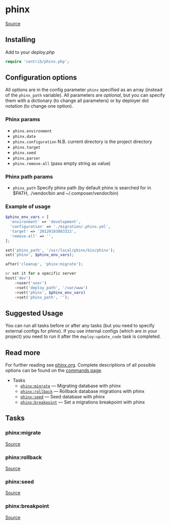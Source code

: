 <!-- DO NOT EDIT THIS FILE! -->
<!-- Instead edit contrib/phinx.php -->
<!-- Then run bin/docgen -->

# phinx

[Source](/contrib/phinx.php)


## Installing

Add to your _deploy.php_

```php
require 'contrib/phinx.php';
```

## Configuration options

All options are in the config parameter `phinx` specified as an array (instead of the `phinx_path` variable).
All parameters are *optional*, but you can specify them with a dictionary (to change all parameters)
or by deployer dot notation (to change one option).

### Phinx params

- `phinx.environment`
- `phinx.date`
- `phinx.configuration` N.B. current directory is the project directory
- `phinx.target`
- `phinx.seed`
- `phinx.parser`
- `phinx.remove-all` (pass empty string as value)

### Phinx path params

- `phinx_path` Specify phinx path (by default phinx is searched for in $PATH, ./vendor/bin and ~/.composer/vendor/bin)

### Example of usage

```php
$phinx_env_vars = [
  'environment' => 'development',
  'configuration' => './migration/.phinx.yml',
  'target' => '20120103083322',
  'remove-all' => '',
];

set('phinx_path', '/usr/local/phinx/bin/phinx');
set('phinx', $phinx_env_vars);

after('cleanup', 'phinx:migrate');

or set it for a specific server
host('dev')
    ->user('user')
    ->set('deploy_path', '/var/www')
    ->set('phinx', $phinx_env_vars)
    ->set('phinx_path', '');
```

## Suggested Usage

You can run all tasks before or after any
tasks (but you need to specify external configs for phinx).
If you use internal configs (which are in your project) you need
to run it after the `deploy:update_code` task is completed.

## Read more

For further reading see [phinx.org](https://phinx.org). Complete descriptions of all possible options can be found on the [commands page](http://docs.phinx.org/en/latest/commands.html).



* Tasks
  * [`phinx:migrate`](#phinxmigrate) — Migrating database with phinx
  * [`phinx:rollback`](#phinxrollback) — Rollback database migrations with phinx
  * [`phinx:seed`](#phinxseed) — Seed database with phinx
  * [`phinx:breakpoint`](#phinxbreakpoint) — Set a migrations breakpoint with phinx


## Tasks
### phinx:migrate
[Source](/contrib/phinx.php#L154)



### phinx:rollback
[Source](/contrib/phinx.php#L176)



### phinx:seed
[Source](/contrib/phinx.php#L198)



### phinx:breakpoint
[Source](/contrib/phinx.php#L219)



